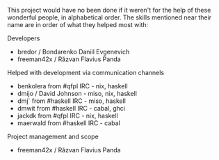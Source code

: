 This project would have no been done if it weren't for the help of these wonderful people, in alphabetical order. The skills mentioned near their name are in order of what they helped most with:

Developers
* bredor / Bondarenko Daniil Evgenevich
* freeman42x / Răzvan Flavius Panda

Helped with development via communication channels
* benkolera from #qfpl IRC - nix, haskell
* dmijo / David Johnson - miso, nix, haskell
* dmj\` from #haskell IRC - miso, haskell
* dmwit from #haskell IRC - cabal, ghci
* jackdk from #qfpl IRC - nix, haskell
* maerwald from #haskell IRC - cabal

Project management and scope
* freeman42x / Răzvan Flavius Panda